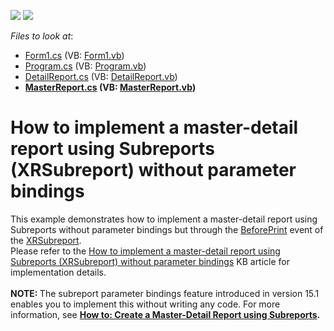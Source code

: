 <!-- default badges list -->
[![](https://img.shields.io/badge/Open_in_DevExpress_Support_Center-FF7200?style=flat-square&logo=DevExpress&logoColor=white)](https://supportcenter.devexpress.com/ticket/details/T262615)
[![](https://img.shields.io/badge/📖_How_to_use_DevExpress_Examples-e9f6fc?style=flat-square)](https://docs.devexpress.com/GeneralInformation/403183)
<!-- default badges end -->
<!-- default file list -->
*Files to look at*:

* [Form1.cs](./CS/Reporting_how-to-implement-a-master-detail-report-using-subreports-xrsubreport-without-t262615/Form1.cs) (VB: [Form1.vb](./VB/Reporting_how-to-implement-a-master-detail-report-using-subreports-xrsubreport-without-t262615/Form1.vb))
* [Program.cs](./CS/Reporting_how-to-implement-a-master-detail-report-using-subreports-xrsubreport-without-t262615/Program.cs) (VB: [Program.vb](./VB/Reporting_how-to-implement-a-master-detail-report-using-subreports-xrsubreport-without-t262615/Program.vb))
* [DetailReport.cs](./CS/Reporting_how-to-implement-a-master-detail-report-using-subreports-xrsubreport-without-t262615/Reports/DetailReport.cs) (VB: [DetailReport.vb](./VB/Reporting_how-to-implement-a-master-detail-report-using-subreports-xrsubreport-without-t262615/Reports/DetailReport.vb))
* **[MasterReport.cs](./CS/Reporting_how-to-implement-a-master-detail-report-using-subreports-xrsubreport-without-t262615/Reports/MasterReport.cs) (VB: [MasterReport.vb](./VB/Reporting_how-to-implement-a-master-detail-report-using-subreports-xrsubreport-without-t262615/Reports/MasterReport.vb))**
<!-- default file list end -->
# How to implement a master-detail report using Subreports (XRSubreport) without parameter bindings


This example demonstrates how to implement a master-detail report using Subreports without parameter bindings but through the <a href="https://documentation.devexpress.com/#XtraReports/DevExpressXtraReportsUIXRControl_BeforePrinttopic">BeforePrint</a> event of the <a href="https://documentation.devexpress.com/#XtraReports/clsDevExpressXtraReportsUIXRSubreporttopic">XRSubreport</a>.<br />Please refer to the <a href="https://www.devexpress.com/Support/Center/p/T262618">How to implement a master-detail report using Subreports (XRSubreport) without parameter bindings</a> KB article for implementation details.<br /><br /><strong>NOTE: </strong>The subreport parameter bindings feature introduced in version 15.1 enables you to implement this without writing any code. For more information, see <strong><a href="https://documentation.devexpress.com/#xtrareports/CustomDocument4629">How to: Create a Master-Detail Report using Subreports</a>.</strong>

<br/>


